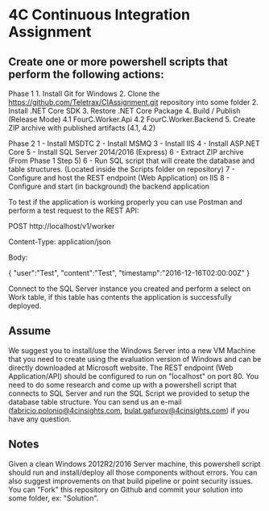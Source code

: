 # 4C Continuous Integration Assignment

## Create one or more powershell scripts that perform the following actions:

Phase 1
    1. Install Git for Windows
    2. Clone the https://github.com/Teletrax/CIAssignment.git repository into some folder
    2. Install .NET Core SDK
    3. Restore .NET Core Package
    4. Build / Publish (Release Mode)
    4.1 FourC.Worker.Api
    4.2 FourC.Worker.Backend
    5. Create ZIP archive with published artifacts (4.1, 4.2)

Phase 2
    1 - Install MSDTC
    2 - Install MSMQ
    3 - Install IIS
    4 - Install ASP.NET Core
    5 - Install SQL Server 2014/2016 (Express)
    6 - Extract ZIP archive (From Phase 1 Step 5)
    6 - Run SQL script that will create the database and table structures. (Located inside the Scripts folder on repository)
    7 - Configure and host the REST endpoint (Web Application) on IIS
    8 - Configure and start (in background) the backend application

To test if the application is working properly you can use Postman and perform a test request to the REST API:

POST
http://localhost/v1/worker

Content-Type: application/json

Body:

{
   "user":"Test",
   "content":"Test",
   "timestamp":"2016-12-16T02:00:00Z"
}

Connect to the SQL Server instance you created and perform a select on Work table, if this table has contents the application is successfully deployed.

## Assume
We suggest you to install/use the Windows Server into a new VM Machine that you need to create using the evaluation version of Windows and can be directly downloaded at Microsoft website.
The REST endpoint (Web Application/API) should be configured to run on "localhost" on port 80.
You need to do some research and come up with a powershell script that connects to SQL Server and run the SQL Script we provided to setup the database table structure.
You can send us an e-mail (fabricio.polonio@4cinsights.com, bulat.gafurov@4cinsights.com) if you have any question.

## Notes
Given a clean Windows 2012R2/2016 Server machine, this powershell script should run and install/deploy all those components without errors.
You can also suggest improvements on that build pipeline or point security issues.
You can "Fork" this repository on Github and commit your solution into some folder, ex: "Solution".
